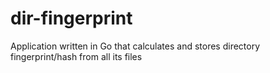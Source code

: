 # dir-fingerprint
Application written in Go that calculates and stores directory fingerprint/hash from all its files
